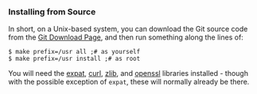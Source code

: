 ### Installing from Source ###

In short, on a Unix-based system, you can download the Git source code from the
[Git Download Page](http://git-scm.com/download), and then run something
along the lines of:

    $ make prefix=/usr all ;# as yourself
    $ make prefix=/usr install ;# as root

You will need the [expat](http://expat.sourceforge.net/), 
[curl](http://curl.linux-mirror.org),
[zlib](http://www.zlib.net), and [openssl](http://www.openssl.org) libraries
installed - though with the possible exception of `expat`, these will normally already
be there.
